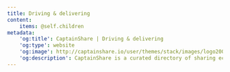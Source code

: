 ```yaml
---
title: Driving & delivering
content:
    items: @self.children
metadata:
    'og:title': CaptainShare | Driving & delivering
    'og:type': website
    'og:image': http://captainshare.io/user/themes/stack/images/logo2000.png
    'og:description': CaptainShare is a curated directory of sharing economy resources to make & save money
---
```

